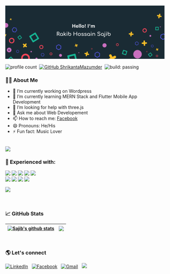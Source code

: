 ![I am Rakib Hossain Sajib](https://raw.githubusercontent.com/RakibNSajib/rakibnsajib/main/I%20am%20Rakib%20Hossain%20Sajib.png)

![profile count](https://komarev.com/ghpvc/?username=rakibnsajib&color=red)&nbsp;
[![GitHub ShrikantaMazumder](https://img.shields.io/github/followers/rakibnsajib?label=follow&style=social)](https://github.com/rakibnsajib)&nbsp;
![build: passing](https://img.shields.io/badge/build-passing-success)
<br>
### 👨‍🚀 About Me

- 🔭 I’m currently working on Wordpress
- 🌱 I’m currently learning MERN Stack and Flutter Mobile App Development
- 🤔 I’m looking for help with three.js
- 💬 Ask me about Web Developement
- 📫 How to reach me: [Facebook](https://www.facebook.com/rakibnsajib.brur/)
- 😄 Pronouns: He/His
- ⚡ Fun fact: Music Lover
<br>

<a href="https://github.com/rakibnsajib">
  <img align="center" src="https://github-readme-streak-stats.herokuapp.com/?user=rakibnsajib" />
</a>


### 💪 Experienced with:
<div>
    <p align="left">
      <img src=https://img.shields.io/badge/C%2B%2B-00599C?style=for-the-badge&logo=c%2B%2B&logoColor=white /> <img src=https://img.shields.io/badge/Python-14354C?style=for-the-badge&logo=python&logoColor=white /> <img src=https://img.shields.io/badge/JavaScript-F7DF1E?style=for-the-badge&logo=javascript&logoColor=black /> <img src=https://img.shields.io/badge/HTML5-E34F26?style=for-the-badge&logo=html5&logoColor=white />  <img src=https://img.shields.io/badge/CSS3-1572B6?style=for-the-badge&logo=css3&logoColor=white /> <br> <img src=https://img.shields.io/badge/Git-F05032?style=for-the-badge&logo=git&logoColor=white /> <img src=https://img.shields.io/badge/Netlify-00C7B7?style=for-the-badge&logo=netlify&logoColor=white /> <img src=https://img.shields.io/badge/Heroku-430098?style=for-the-badge&logo=heroku&logoColor=white />  <img src=https://img.shields.io/badge/Figma-F24E1E?style=for-the-badge&logo=figma&logoColor=white />
</p>  <img src=https://img.shields.io/badge/Figma-F24E1E?style=for-the-badge&logo=dart&logoColor=white />
</p>
 
  </div>
<br>

### 📈 GitHub Stats


| <a href="https://github.com/rakibnsajib/github-readme-stats"><img align="center" src="https://github-readme-stats.vercel.app/api?username=rakibnsajib&show_icons=true&include_all_commits=true&theme=vue&hide_border=true" alt="Sajib's github stats" /></a> | <a href="https://github.com/rakibnsajib/github-readme-stats"><img align="center" src="https://github-readme-stats.vercel.app/api/top-langs/?username=rakibnsajib&layout=compact&theme=vue&hide_border=true" /></a> |
| ------------- | ------------- |


<br>

### 🌎 Let's connect

<a  href="https://www.linkedin.com/in/rakibnsajib/"><img  alt="LinkedIn"  src="https://img.shields.io/badge/LinkedIn-0077B5?style=for-the-badge&logo=linkedin&logoColor=white"/></a> &nbsp;
<a  href="https://facebook.com/rakibnsajib.brur"><img  alt="Facebook"  src="https://img.shields.io/badge/Facebook-1877F2?style=for-the-badge&logo=facebook&logoColor=white"/></a> &nbsp;
<a  href="mailto:rakibnsajib@gmail.com"><img  alt="Gmail"  src="https://img.shields.io/badge/Gmail-D14836?style=for-the-badge&logo=gmail&logoColor=white"/></a> &nbsp;
<a  href="https://telegram.com/rakibnsajib"><img  src="https://img.shields.io/badge/Telegram-2CA5E0?style=for-the-badge&logo=telegram&logoColor=white"/></a> &nbsp;




